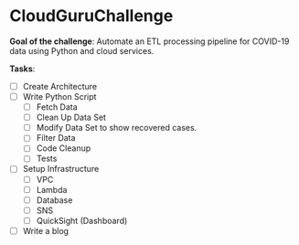 # CloudGuruChallenge

**Goal of the challenge**:  Automate an ETL processing pipeline for COVID-19 data using Python and cloud services.

**Tasks**:

 - [ ] Create Architecture
 - [ ] Write Python Script
	 - [ ] Fetch Data
	 - [ ] Clean Up Data Set
	 - [ ] Modify Data Set to show recovered cases.
	 - [ ] Filter Data
	 - [ ] Code Cleanup
	 - [ ] Tests
 - [ ] Setup Infrastructure
	 - [ ] VPC
	 - [ ] Lambda
	 - [ ] Database
	 - [ ] SNS
	 - [ ] QuickSight (Dashboard)
 - [ ] Write a blog
